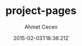 ---
title: "project-pages"
github: https://github.com/projectpages/project-pages
demo: http://projectpages.github.io/project-pages/
author: Ahmet Cecen
draft: true
ssg:
  - Jekyll
cms:
  - No Cms
date: 2015-02-03T18:36:21Z
github_branch: gh-pages
---